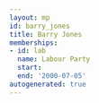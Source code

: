 ```yaml
---
layout: mp
id: barry_jones
title: Barry Jones
memberships:
- id: lab
  name: Labour Party
  start: 
  end: '2000-07-05'
autogenerated: true
---
```

